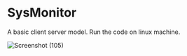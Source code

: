 # SysMonitor
A basic client server model. Run the code on linux machine.


![Screenshot (105)](https://user-images.githubusercontent.com/85470315/153476544-2081bd73-ad36-44b3-8dd8-19f0108a56d2.png)
